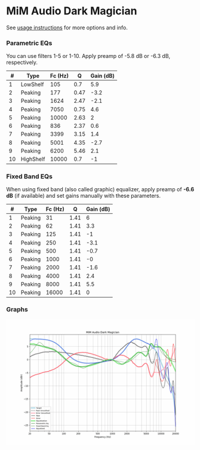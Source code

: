 # MiM Audio Dark Magician
See [usage instructions](https://github.com/jaakkopasanen/AutoEq#usage) for more options and info.

### Parametric EQs
You can use filters 1-5 or 1-10. Apply preamp of -5.8 dB or -6.3 dB, respectively.

|   # | Type      |   Fc (Hz) |    Q |   Gain (dB) |
|-----|-----------|-----------|------|-------------|
|   1 | LowShelf  |       105 | 0.7  |         5.9 |
|   2 | Peaking   |       177 | 0.47 |        -3.2 |
|   3 | Peaking   |      1624 | 2.47 |        -2.1 |
|   4 | Peaking   |      7050 | 0.75 |         4.6 |
|   5 | Peaking   |     10000 | 2.63 |         2   |
|   6 | Peaking   |       836 | 2.37 |         0.6 |
|   7 | Peaking   |      3399 | 3.15 |         1.4 |
|   8 | Peaking   |      5001 | 4.35 |        -2.7 |
|   9 | Peaking   |      6200 | 5.46 |         2.1 |
|  10 | HighShelf |     10000 | 0.7  |        -1   |

### Fixed Band EQs
When using fixed band (also called graphic) equalizer, apply preamp of **-6.6 dB** (if available) and set gains manually with these parameters.

|   # | Type    |   Fc (Hz) |    Q |   Gain (dB) |
|-----|---------|-----------|------|-------------|
|   1 | Peaking |        31 | 1.41 |         6   |
|   2 | Peaking |        62 | 1.41 |         3.3 |
|   3 | Peaking |       125 | 1.41 |        -1   |
|   4 | Peaking |       250 | 1.41 |        -3.1 |
|   5 | Peaking |       500 | 1.41 |        -0.7 |
|   6 | Peaking |      1000 | 1.41 |        -0   |
|   7 | Peaking |      2000 | 1.41 |        -1.6 |
|   8 | Peaking |      4000 | 1.41 |         2.4 |
|   9 | Peaking |      8000 | 1.41 |         5.5 |
|  10 | Peaking |     16000 | 1.41 |         0   |

### Graphs
![](./MiM%20Audio%20Dark%20Magician.png)
